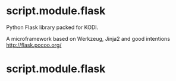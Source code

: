 script.module.flask
======================

Python Flask library packed for KODI.

A microframework based on Werkzeug, Jinja2 and good intentions http://flask.pocoo.org/
# script.module.flask

